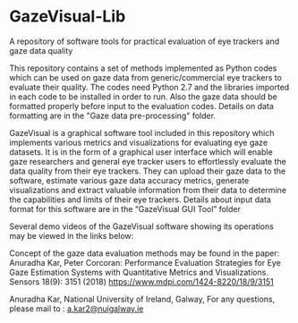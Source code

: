 # GazeVisual-Lib
A repository of software tools for practical evaluation of eye trackers and gaze data quality

This repository contains a set of methods implemented as Python codes which can be used on gaze data from generic/commercial eye trackers to evaluate their quality. The codes need Python 2.7 and the libraries imported in each code to be installed in order to run. Also the gaze data should be formatted properly before input to the evaluation codes. Details on data formatting are in the "Gaze data pre-processing" folder.

GazeVisual  is a graphical software tool included in this repository which implements various metrics and visualizations for evaluating eye gaze datasets. It is in the form of a graphical user interface which will enable gaze researchers and general eye tracker users to effortlessly evaluate the data quality from their eye trackers. They can upload their gaze data to the software, estimate various gaze data accuracy metrics, generate visualizations and extract valuable information from their data to determine the capabilities and limits of their eye trackers. Details about input data format for this software are in the “GazeVisual GUI Tool” folder

Several demo videos of the  GazeVisual software showing its operations may be viewed in the links below:


Concept of the gaze data evaluation methods may be found in the paper: 
Anuradha Kar, Peter Corcoran: Performance Evaluation Strategies for Eye Gaze Estimation Systems with Quantitative Metrics and Visualizations. Sensors 18(9): 3151 (2018)
https://www.mdpi.com/1424-8220/18/9/3151

Anuradha Kar,
National University of Ireland, Galway,
For any questions, please mail to : a.kar2@nuigalway.ie

